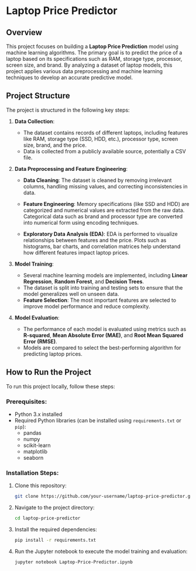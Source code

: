 # Laptop Price Predictor

## Overview

This project focuses on building a **Laptop Price Prediction** model using machine learning algorithms. The primary goal is to predict the price of a laptop based on its specifications such as RAM, storage type, processor, screen size, and brand. By analyzing a dataset of laptop models, this project applies various data preprocessing and machine learning techniques to develop an accurate predictive model.

## Project Structure

The project is structured in the following key steps:

1. **Data Collection**:
   - The dataset contains records of different laptops, including features like RAM, storage type (SSD, HDD, etc.), processor type, screen size, brand, and the price.
   - Data is collected from a publicly available source, potentially a CSV file.

2. **Data Preprocessing and Feature Engineering**:
   - **Data Cleaning**: The dataset is cleaned by removing irrelevant columns, handling missing values, and correcting inconsistencies in data.

   - **Feature Engineering**: Memory specifications (like SSD and HDD) are categorized and numerical values are extracted from the raw data. Categorical data such as brand and processor type are converted into numerical form using encoding techniques.

   - **Exploratory Data Analysis (EDA)**: EDA is performed to visualize relationships between features and the price. Plots such as histograms, bar charts, and correlation matrices help understand how different features impact laptop prices.

3. **Model Training**:
   - Several machine learning models are implemented, including **Linear Regression**, **Random Forest**, and **Decision Trees**.
   - The dataset is split into training and testing sets to ensure that the model generalizes well on unseen data.
   - **Feature Selection**: The most important features are selected to improve model performance and reduce complexity.
  

4. **Model Evaluation**:
   - The performance of each model is evaluated using metrics such as **R-squared**, **Mean Absolute Error (MAE)**, and **Root Mean Squared Error (RMSE)**.
   - Models are compared to select the best-performing algorithm for predicting laptop prices.

## How to Run the Project

To run this project locally, follow these steps:

### Prerequisites:
- Python 3.x installed
- Required Python libraries (can be installed using `requirements.txt` or `pip`):
  - pandas
  - numpy
  - scikit-learn
  - matplotlib
  - seaborn

### Installation Steps:
1. Clone this repository:
   ```bash
   git clone https://github.com/your-username/laptop-price-predictor.git
   ```
2. Navigate to the project directory:
   ```bash
   cd laptop-price-predictor
   ```
3. Install the required dependencies:
   ```bash
   pip install -r requirements.txt
   ```
4. Run the Jupyter notebook to execute the model training and evaluation:
   ```bash
   jupyter notebook Laptop-Price-Predictor.ipynb
   ```



